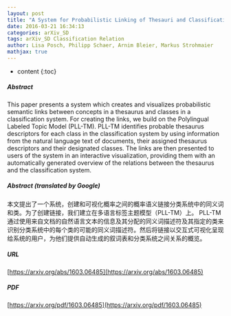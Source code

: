 ```yaml
---
layout: post
title: "A System for Probabilistic Linking of Thesauri and Classification Systems"
date: 2016-03-21 16:34:13
categories: arXiv_SD
tags: arXiv_SD Classification Relation
author: Lisa Posch, Philipp Schaer, Arnim Bleier, Markus Strohmaier
mathjax: true
---
```


* content
{:toc}

##### Abstract
This paper presents a system which creates and visualizes probabilistic semantic links between concepts in a thesaurus and classes in a classification system. For creating the links, we build on the Polylingual Labeled Topic Model (PLL-TM). PLL-TM identifies probable thesaurus descriptors for each class in the classification system by using information from the natural language text of documents, their assigned thesaurus descriptors and their designated classes. The links are then presented to users of the system in an interactive visualization, providing them with an automatically generated overview of the relations between the thesaurus and the classification system.

##### Abstract (translated by Google)
本文提出了一个系统，创建和可视化概率之间的概率语义链接分类系统中的同义词和类。为了创建链接，我们建立在多语言标签主题模型（PLL-TM）上。 PLL-TM通过使用来自文档的自然语言文本的信息及其分配的同义词描述符及其指定的类来识别分类系统中的每个类的可能的同义词描述符。然后将链接以交互式可视化呈现给系统的用户，为他们提供自动生成的叙词表和分类系统之间关系的概览。

##### URL
[https://arxiv.org/abs/1603.06485](https://arxiv.org/abs/1603.06485)

##### PDF
[https://arxiv.org/pdf/1603.06485](https://arxiv.org/pdf/1603.06485)

